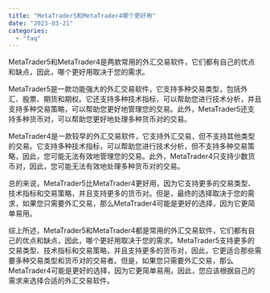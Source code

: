 ```yaml
---
title: "MetaTrader5和MetaTrader4哪个更好用"
date: "2023-03-21"
categories: 
  - "faq"
---
```


MetaTrader5和MetaTrader4是两款常用的外汇交易软件，它们都有自己的优点和缺点，因此，哪个更好用取决于您的需求。

MetaTrader5是一款功能强大的外汇交易软件，它支持多种交易类型，包括外汇、股票、期货和期权。它还支持多种技术指标，可以帮助您进行技术分析，并且支持多种交易策略，可以帮助您更好地管理您的交易。此外，MetaTrader5还支持多种货币对，可以帮助您更好地处理多种货币对的交易。

MetaTrader4是一款较早的外汇交易软件，它支持外汇交易，但不支持其他类型的交易。它支持多种技术指标，可以帮助您进行技术分析，但不支持多种交易策略，因此，您可能无法有效地管理您的交易。此外，MetaTrader4只支持少数货币对，因此，您可能无法有效地处理多种货币对的交易。

总的来说，MetaTrader5比MetaTrader4更好用，因为它支持更多的交易类型、技术指标和交易策略，并且支持更多的货币对。但是，最终的选择取决于您的需求，如果您只需要外汇交易，那么MetaTrader4可能是更好的选择，因为它更简单易用。

综上所述，MetaTrader5和MetaTrader4都是常用的外汇交易软件，它们都有自己的优点和缺点，因此，哪个更好用取决于您的需求。MetaTrader5支持更多的交易类型、技术指标和交易策略，并且支持更多的货币对，因此，它更适合那些需要多种交易类型和货币对的交易者。但是，如果您只需要外汇交易，那么MetaTrader4可能是更好的选择，因为它更简单易用。因此，您应该根据自己的需求来选择合适的外汇交易软件。
